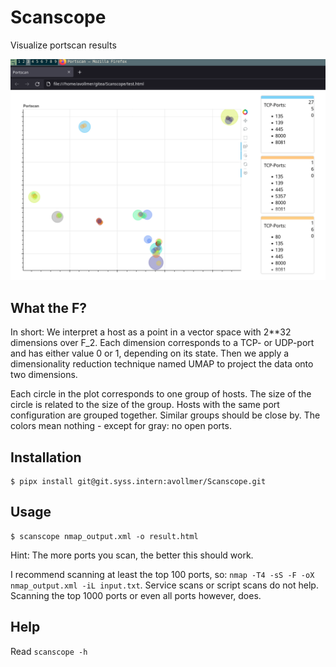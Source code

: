 Scanscope
=========

Visualize portscan results

![Screenshot](docs/screenshot.png)

What the F?
-----------

In short: We interpret a host as a point in a vector space with 2\*\*32
dimensions over F_2.  Each dimension corresponds to a TCP- or UDP-port and has
either value 0 or 1, depending on its state. Then we apply a dimensionality
reduction technique named UMAP to project the data onto two dimensions.

Each circle in the plot corresponds to one group of hosts. The size of the
circle is related to the size of the group. Hosts with the same port
configuration are grouped together. Similar groups should be close by. The
colors mean nothing - except for gray: no open ports.

Installation
------------

```
$ pipx install git@git.syss.intern:avollmer/Scanscope.git
```

Usage
-----

```
$ scanscope nmap_output.xml -o result.html
```

Hint: The more ports you scan, the better this should work.

I recommend scanning at least the top 100 ports, so: `nmap -T4 -sS -F -oX
nmap_output.xml -iL input.txt`. Service scans or script scans do not help.
Scanning the top 1000 ports or even all ports however, does.

Help
----

Read `scanscope -h`
